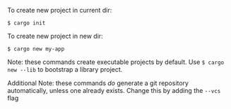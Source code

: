 To create new project in current dir:

`$ cargo init`

To create new project in new dir:

`$ cargo new my-app`

Note: these commands create executable projects by default. Use `$ cargo new --lib` to bootstrap a library project.

Additional Note: these commands _do_ generate a git repository automatically, unless one already exists. Change this by adding the `--vcs` flag